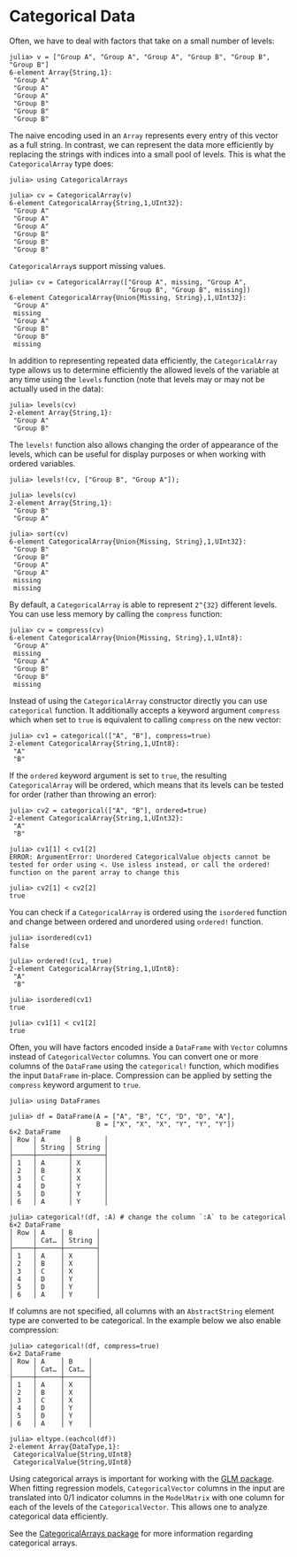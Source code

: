 # Categorical Data

Often, we have to deal with factors that take on a small number of levels:

```jldoctest categorical
julia> v = ["Group A", "Group A", "Group A", "Group B", "Group B", "Group B"]
6-element Array{String,1}:
 "Group A"
 "Group A"
 "Group A"
 "Group B"
 "Group B"
 "Group B"

```

The naive encoding used in an `Array` represents every entry of this vector as a full string.
In contrast, we can represent the data more efficiently by replacing the strings with indices
into a small pool of levels. This is what the `CategoricalArray` type does:

```jldoctest categorical
julia> using CategoricalArrays

julia> cv = CategoricalArray(v)
6-element CategoricalArray{String,1,UInt32}:
 "Group A"
 "Group A"
 "Group A"
 "Group B"
 "Group B"
 "Group B"

```

`CategoricalArray`s support missing values.

```jldoctest categorical
julia> cv = CategoricalArray(["Group A", missing, "Group A",
                              "Group B", "Group B", missing])
6-element CategoricalArray{Union{Missing, String},1,UInt32}:
 "Group A"
 missing
 "Group A"
 "Group B"
 "Group B"
 missing
```

In addition to representing repeated data efficiently, the `CategoricalArray` type
allows us to determine efficiently the allowed levels of the variable at any time using
the `levels` function (note that levels may or may not be actually used in the data):

```jldoctest categorical
julia> levels(cv)
2-element Array{String,1}:
 "Group A"
 "Group B"

```

The `levels!` function also allows changing the order of appearance of the levels,
which can be useful for display purposes or when working with ordered variables.

```jldoctest categorical
julia> levels!(cv, ["Group B", "Group A"]);

julia> levels(cv)
2-element Array{String,1}:
 "Group B"
 "Group A"

julia> sort(cv)
6-element CategoricalArray{Union{Missing, String},1,UInt32}:
 "Group B"
 "Group B"
 "Group A"
 "Group A"
 missing
 missing

```

By default, a `CategoricalArray` is able to represent ``2^{32}`` different levels.
You can use less memory by calling the `compress` function:

```jldoctest categorical
julia> cv = compress(cv)
6-element CategoricalArray{Union{Missing, String},1,UInt8}:
 "Group A"
 missing
 "Group A"
 "Group B"
 "Group B"
 missing

```

Instead of using the `CategoricalArray` constructor directly you can use `categorical`
function. It additionally accepts a keyword argument `compress` which when set to `true`
is equivalent to calling `compress` on the new vector:
```jldoctest categorical
julia> cv1 = categorical(["A", "B"], compress=true)
2-element CategoricalArray{String,1,UInt8}:
 "A"
 "B"
```

If the `ordered` keyword argument is set to `true`, the resulting `CategoricalArray` will be
ordered, which means that its levels can be tested for order (rather than throwing an error):
```jldoctest categorical
julia> cv2 = categorical(["A", "B"], ordered=true)
2-element CategoricalArray{String,1,UInt32}:
 "A"
 "B"

julia> cv1[1] < cv1[2]
ERROR: ArgumentError: Unordered CategoricalValue objects cannot be tested for order using <. Use isless instead, or call the ordered! function on the parent array to change this

julia> cv2[1] < cv2[2]
true
```

You can check if a `CategoricalArray` is ordered using the `isordered` function
and change between ordered and unordered using `ordered!` function.

```jldoctest categorical
julia> isordered(cv1)
false

julia> ordered!(cv1, true)
2-element CategoricalArray{String,1,UInt8}:
 "A"
 "B"

julia> isordered(cv1)
true

julia> cv1[1] < cv1[2]
true
```

Often, you will have factors encoded inside a `DataFrame` with `Vector` columns instead
of `CategoricalVector` columns. You can convert one or more columns of the `DataFrame`
using the `categorical!` function, which modifies the input `DataFrame` in-place.
Compression can be applied by setting the `compress` keyword argument to `true`.

```jldoctest categorical
julia> using DataFrames

julia> df = DataFrame(A = ["A", "B", "C", "D", "D", "A"],
                      B = ["X", "X", "X", "Y", "Y", "Y"])
6×2 DataFrame
│ Row │ A      │ B      │
│     │ String │ String │
├─────┼────────┼────────┤
│ 1   │ A      │ X      │
│ 2   │ B      │ X      │
│ 3   │ C      │ X      │
│ 4   │ D      │ Y      │
│ 5   │ D      │ Y      │
│ 6   │ A      │ Y      │

julia> categorical!(df, :A) # change the column `:A` to be categorical
6×2 DataFrame
│ Row │ A    │ B      │
│     │ Cat… │ String │
├─────┼──────┼────────┤
│ 1   │ A    │ X      │
│ 2   │ B    │ X      │
│ 3   │ C    │ X      │
│ 4   │ D    │ Y      │
│ 5   │ D    │ Y      │
│ 6   │ A    │ Y      │
```

If columns are not specified, all columns with an `AbstractString` element type
are converted to be categorical. In the example below we also enable compression:

```jldoctest categorical
julia> categorical!(df, compress=true)
6×2 DataFrame
│ Row │ A    │ B    │
│     │ Cat… │ Cat… │
├─────┼──────┼──────┤
│ 1   │ A    │ X    │
│ 2   │ B    │ X    │
│ 3   │ C    │ X    │
│ 4   │ D    │ Y    │
│ 5   │ D    │ Y    │
│ 6   │ A    │ Y    │

julia> eltype.(eachcol(df))
2-element Array{DataType,1}:
 CategoricalValue{String,UInt8}
 CategoricalValue{String,UInt8}

```

Using categorical arrays is important for working with the [GLM package](https://github.com/JuliaStats/GLM.jl).
When fitting regression models, `CategoricalVector` columns in the input are translated
into 0/1 indicator columns in the `ModelMatrix` with one column for each of the levels of
the `CategoricalVector`. This allows one to analyze categorical data efficiently.

See the [CategoricalArrays package](https://github.com/JuliaData/CategoricalArrays.jl)
for more information regarding categorical arrays.
